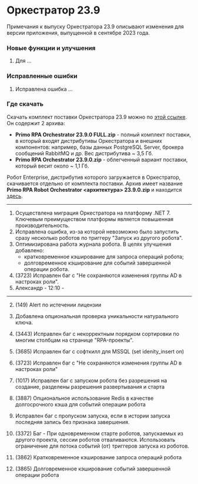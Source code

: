 # Оркестратор 23.9

Примечания к выпуску Оркестратора 23.9 описывают изменения для версии приложения, выпущенной в сентябре 2023 года.

### Новые функции и улучшения

1. Для ...


### Исправленные ошибки
1. Исправлена ошибка ...


### Где скачать

Скачать комплект поставки Оркестратора 23.9 можно по [этой ссылке](https://disk.primo-rpa.ru/index.php/s/primo?path=%2FRelease%2FOrchestrator). Он содержит 2 архива:
* **Primo RPA Orchestrator 23.9.0 FULL.zip** - полный комплект поставки, в который входят дистрибутивы Оркестратора и внешних компонентов: например, базы данных PostgreSQL Server, брокера сообщений RabbitMQ и др. Вес дистрибутива ~ 3,5 Гб.
* **Primo RPA Orchestrator 23.9.0.zip** - облегченный вариант поставки, который весит около ~ 1,1 Гб.

Робот Enterprise, дистрибутив которого загружается в Оркестратор, скачивается отдельно от комплекта поставки. Архив имеет название **Primo RPA Robot Orchestrator <архитектура> 23.9.0.zip** и находится [здесь](https://disk.primo-rpa.ru/index.php/s/primo?path=%2FRelease%2FRobot).



----------
1. Осуществлена миграция Оркестратора на платформу .NET 7. Ключевым преимуществом платформы является повышенная производительность.
1. Исправлена ошибка, из-за которой невозможно было запустить сразу несколько роботов по триггеру "Запуск из другого робота". 
1. Оптимизирована работа журнала робота. В целях улучшения добавлено:
   * кратковременное кэширование для запроса операций робота;
   * долговременное кэширование для событий завершенной операции робота.
1. (3723) Исправлен баг с "Не сохраняются изменения группы AD в настроках роли".
1. Александр - 12:10 - 



---------------
2. (149) Alert по истечении лицензии
3. Добавлена опциональная проверка уникальности натурального ключа.
5. (3443) Исправлен баг с некорректным порядком сортировки по многим столбцам на странице "RPA-проекты".
7. (3685) Исправлен баг с софткилл для MSSQL (set idenity_insert on)
8. (3723) Исправлен баг с "Не сохраняются изменения группы AD в настроках роли"
9. (1017) Исправлен баг с запуском робота без разрешения на создание, разделены разрешения развертывания и старта
12. (3887) Опциональное использование Redis в качестве долгосрочного кэша для событий операции робота
13. Исправлен баг с пропуском запуска, если в истории запуска последняя запись без признака завершения.

4. (3372) Баг - При одновременном старте роботов, запускаемых из другого проекта, сессии роботов отваливаются. Использовать ограничение для потока событий (от) триггеров запуска из роботов.
10. (3862) Кратковременное кэширование запроса операций робота
11. (3865) Долговременное кэширование событий завершенной операции робота
